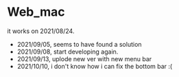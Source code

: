 # Web_mac
it works on 2021/08/24.

* 2021/09/05, seems to have found a solution
* 2021/09/08, start developing again.
* 2021/09/13, uplode new ver with new menu bar
* 2021/10/10, i don't know how i can fix the bottom bar :(
